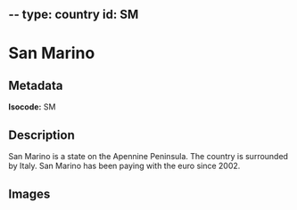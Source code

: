 --
type: country
id: SM
--

# San Marino

## Metadata

**Isocode:** SM

## Description

San Marino is a state on the Apennine Peninsula. The country is surrounded by Italy. San Marino has been paying with the euro since 2002.

## Images

